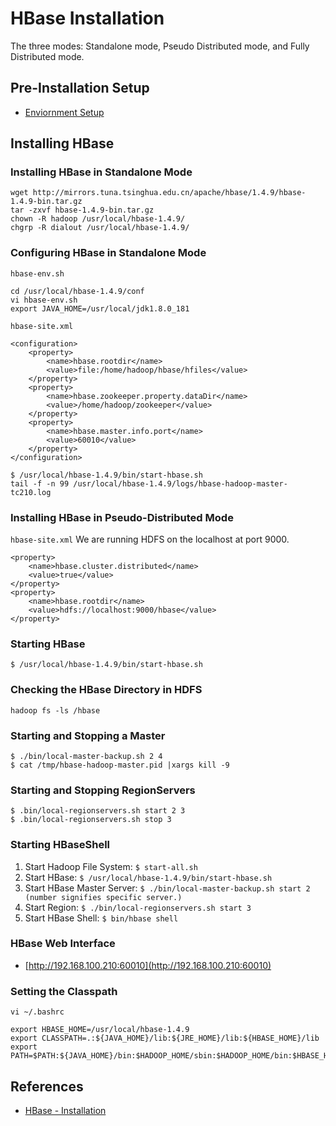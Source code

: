 # HBase Installation

The three modes: Standalone mode, Pseudo Distributed mode, and Fully Distributed mode.

## Pre-Installation Setup
- [Enviornment Setup](../hadoop/HadoopEnviornmentSetup.md)

## Installing HBase
### Installing HBase in Standalone Mode
```
wget http://mirrors.tuna.tsinghua.edu.cn/apache/hbase/1.4.9/hbase-1.4.9-bin.tar.gz
tar -zxvf hbase-1.4.9-bin.tar.gz
chown -R hadoop /usr/local/hbase-1.4.9/
chgrp -R dialout /usr/local/hbase-1.4.9/
```

### Configuring HBase in Standalone Mode
`hbase-env.sh`
```
cd /usr/local/hbase-1.4.9/conf
vi hbase-env.sh
export JAVA_HOME=/usr/local/jdk1.8.0_181
```

`hbase-site.xml`
```
<configuration>
	<property>
		<name>hbase.rootdir</name>
		<value>file:/home/hadoop/hbase/hfiles</value>
	</property>
	<property>
		<name>hbase.zookeeper.property.dataDir</name>
		<value>/home/hadoop/zookeeper</value>
	</property>
	<property>
		<name>hbase.master.info.port</name>
		<value>60010</value>
	</property>
</configuration>
```
```
$ /usr/local/hbase-1.4.9/bin/start-hbase.sh
tail -f -n 99 /usr/local/hbase-1.4.9/logs/hbase-hadoop-master-tc210.log
```

### Installing HBase in Pseudo-Distributed Mode
`hbase-site.xml`
We are running HDFS on the localhost at port 9000.
```
<property>
	<name>hbase.cluster.distributed</name>
	<value>true</value>
</property>
<property>
	<name>hbase.rootdir</name>
	<value>hdfs://localhost:9000/hbase</value>
</property>
```

### Starting HBase
`$ /usr/local/hbase-1.4.9/bin/start-hbase.sh`

### Checking the HBase Directory in HDFS
`hadoop fs -ls /hbase`

### Starting and Stopping a Master
```
$ ./bin/local-master-backup.sh 2 4
$ cat /tmp/hbase-hadoop-master.pid |xargs kill -9
```

### Starting and Stopping RegionServers
```
$ .bin/local-regionservers.sh start 2 3
$ .bin/local-regionservers.sh stop 3
```

### Starting HBaseShell
1. Start Hadoop File System: `$ start-all.sh`
1. Start HBase: `$ /usr/local/hbase-1.4.9/bin/start-hbase.sh`
1. Start HBase Master Server: `$ ./bin/local-master-backup.sh start 2 (number signifies specific server.)`
1. Start Region: `$ ./bin/local-regionservers.sh start 3`
1. Start HBase Shell: `$ bin/hbase shell`

### HBase Web Interface
- [http://192.168.100.210:60010](http://192.168.100.210:60010)

### Setting the Classpath
`vi ~/.bashrc`
```
export HBASE_HOME=/usr/local/hbase-1.4.9
export CLASSPATH=.:${JAVA_HOME}/lib:${JRE_HOME}/lib:${HBASE_HOME}/lib
export PATH=$PATH:${JAVA_HOME}/bin:$HADOOP_HOME/sbin:$HADOOP_HOME/bin:$HBASE_HOME/bin
```

## References
- [HBase - Installation](https://www.tutorialspoint.com/hbase/hbase_installation.htm)